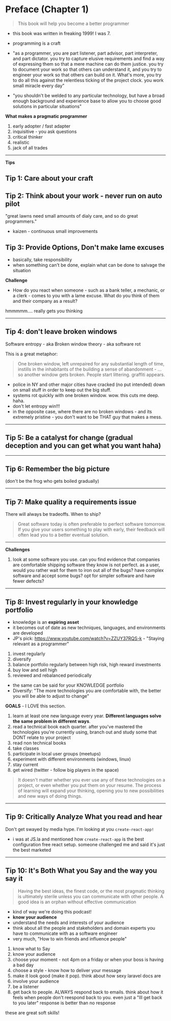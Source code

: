 # Preface (Chapter 1)

> This book will help you become a better programmer

* this book was written in freaking 1999! I was 7.

* programming is a craft
* "as a programmer, you are part listener, part advisor, part interpreter, and part dictator. you try to capture elusive requirements and find a way of expressing them so that a mere machine can do them justice. you try to document your work so that others can understand it, and you try to engineer your work so that others can build on it. What's more, you try to do all this against the relentless ticking of the project clock. you work small miracle every day"
* "you shouldn't be welded to any particular technology, but have a broad enough background and experience base to allow you to choose good solutions in particular situations"

__What makes a pragmatic programmer__

1. early adopter / fast adapter
2. inquisitive - you ask questions
3. critical thinker
4. realistic
5. jack of all trades

---

__Tips__

## Tip 1: Care about your craft
## Tip 2: Think about your work - never run on auto pilot

"great lawns need small amounts of dialy care, and so do great programmers."

* kaizen - continuous small improvements

## Tip 3: Provide Options, Don't make lame excuses

* basically, take responsibility
* when something can't be done, explain what can be done to salvage the situation

__Challenge__

* How do you react when someone - such as a bank teller, a mechanic, or a clerk - comes to you with a lame excuse. What do you think of them and their company as a result?

hmmmmm.... really gets you thinking

---

## Tip 4: don't leave broken windows

Software entropy - aka Broken window theory - aka software rot

This is a great metaphor:

> One broken window, left unrepaired for any substantial length of time, instills in the inhabitants of the building a sense of abandonment - ... so another window gets broken. People start littering. graffiti appears.

* police in NY and other major cities have cracked (no put intended) down on small stuff in order to keep out the big stuff.
* systems rot quickly with one broken window. wow. this cuts me deep. haha.
* don't let entropy win!!!
* in the opposite case, where there are no broken windows - and its extremely pristine - you don't want to be THAT guy that makes a mess.

---

## Tip 5: Be a catalyst for change (gradual deception and you can get what you want haha)

---

## Tip 6: Remember the big picture

(don't be the frog who gets boiled gradually)

---

## Tip 7: Make quality a requirements issue

There will always be tradeoffs. When to ship?

> Great software today is often preferable to perfect software tomorrow. If you give your users something to play with early, their feedback will often lead you to a better eventual solution.

---

__Challenges__

1. look at some software you use. can you find evidence that companies are comfortable shipping software they know is not perfect. as a user, would you rather wait for them to iron out all of the bugs? have complex software and accept some bugs? opt for simpler software and have fewer defects?

---

## Tip 8: Invest regularly in your knowledge portfolio

* knowledge is an **expiring asset**
* it becomes out of date as new techniques, languages, and environments are developed
* JP's pick: https://www.youtube.com/watch?v=ZZUY37RQS-k - "Staying relevant as a programmer"

1. invest regularly
2. diversify
3. balance portfolio regularly between high risk, high reward investments
4. buy low and sell high
5. reviewed and rebalanced periodically


* the same can be said for your KNOWLEDGE portfolio
* Diversify: "The more technologies you are comfortable with, the better you will be able to adjust to change"

__GOALS__ - I LOVE this section.

1. learn at least one new language every year. __Different languages solve the same problem in different ways__.
2. read a technical book each quarter. after you've mastered the technologies you're currently using, branch out and study some that DONT relate to your project
3. read non technical books
4. take classes
5. participate in local user groups (meetups)
6. experiment with different environments (windows, linux)
7. stay current
8. get wired (twitter - follow big players in the space)

> It doesn't matter whether you ever use any of these technologies on a project, or even whether you put them on your resume. The process of learning will expand your thinking, opening you to new possibilities and new ways of doing things.

---

## Tip 9: Critically Analyze What you read and hear

Don't get swayed by media hype. I'm looking at you `create-react-app!`

* i was at JS.la and mentioned how `create-react-app` is the best configuration free react setup. someone challenged me and said it's just the best marketed

---

## Tip 10: It's Both What you Say and the way you say it

> Having the best ideas, the finest code, or the most pragmatic thinking is ultimately sterile unless you can communicate with other people. A good idea is an orphan without effective communication

* kind of way we're doing this podcast!
* __know your audience__
* understand the needs and interests of your audience
* think about all the people and stakeholders and domain experts you have to communicate with as a software engineer
* very much, "How to win friends and influence people"

1. know what to Say
2. know your audience
3. choose your moment - not 4pm on a friday or when your boss is having a bad day
4. choose a style - know how to deliver your message
5. make it look good (make it pop). think about how sexy laravel docs are
6. involve your audience
7. be a listener
8. get back to people. ALWAYS respond back to emails. think about how it feels when people don't reespond back to you. even just a "Ill get back to you later" response is better than no response

these are great soft skills!
